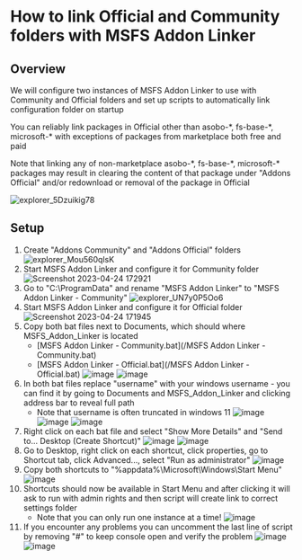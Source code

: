# How to link Official and Community folders with MSFS Addon Linker

## Overview

We will configure two instances of MSFS Addon Linker to use with Community and Official folders and set up scripts to automatically link configuration folder on startup

You can reliably link packages in Official other than asobo-\*, fs-base-\*, microsoft-\* with exceptions of packages from marketplace both free and paid

Note that linking any of non-marketplace asobo-\*, fs-base-\*, microsoft-\* packages may result in clearing the content of that package under "Addons Official" and/or redownload or removal of the package in Official

![explorer_5Dzuikig78](https://user-images.githubusercontent.com/52785190/234043458-56b99c33-497d-4eef-becf-2282fc4c63f8.png)

## Setup

1. Create "Addons Community" and "Addons Official" folders
![explorer_Mou560qlsK](https://user-images.githubusercontent.com/52785190/234043529-7cb8d49b-4bca-4d5e-95cc-84f7b9bc1078.png)
1. Start MSFS Addon Linker and configure it for Community folder
![Screenshot 2023-04-24 172921](https://user-images.githubusercontent.com/52785190/234044242-12b77469-208b-4ace-bb3c-6fe43f130bbe.png)
1. Go to "C:\ProgramData" and rename "MSFS Addon Linker" to "MSFS Addon Linker - Community"
![explorer_UN7y0P5Oo6](https://user-images.githubusercontent.com/52785190/234044691-58eb28f0-c99c-4dca-8ed7-ef83e30b8319.png)
1. Start MSFS Addon Linker and configure it for Official folder
![Screenshot 2023-04-24 171945](https://user-images.githubusercontent.com/52785190/234044806-d36271c8-23bb-45f2-9801-1b32a4198dbb.png)
1. Copy both bat files next to Documents, which should where MSFS_Addon_Linker is located
   - [MSFS Addon Linker - Community.bat](/MSFS Addon Linker - Community.bat)
   - [MSFS Addon Linker - Official.bat](/MSFS Addon Linker - Official.bat)
![image](https://user-images.githubusercontent.com/52785190/234048524-d687395a-c2b7-4f48-9896-6a4654e81dd2.png)
![image](https://user-images.githubusercontent.com/52785190/234048658-c1c8b95b-31d1-4265-b1bb-cb472be1b71c.png)
1. In both bat files replace "username" with your windows username - you can find it by going to Documents and MSFS_Addon_Linker and clicking address bar to reveal full path
   - Note that username is often truncated in windows 11
![image](https://user-images.githubusercontent.com/52785190/234049582-79cabe74-44ea-42fa-88e3-88142c55f065.png)
![image](https://user-images.githubusercontent.com/52785190/234049919-a314cecb-6cab-4827-8ca9-cdc52c2980e1.png)
![image](https://user-images.githubusercontent.com/52785190/234049971-a356d94f-cf1c-45f7-b1d4-ee944c732c80.png)
1. Right click on each bat file and select "Show More Details" and "Send to... Desktop (Create Shortcut)" 
![image](https://user-images.githubusercontent.com/52785190/234048897-fdf1d3a5-e02d-45d3-8679-2db13ed74875.png)
![image](https://user-images.githubusercontent.com/52785190/234049112-f7aba15b-7566-4ab6-9c91-c2cbfdb207b3.png)
1. Go to Desktop, right click on each shortcut, click properties, go to Shortcut tab, click Advanced..., select "Run as administrator"
![image](https://user-images.githubusercontent.com/52785190/234050423-2a973856-08f2-46e6-bb77-6d3c157a7d6d.png)
1. Copy both shortcuts to "%appdata%\Microsoft\Windows\Start Menu"
![image](https://user-images.githubusercontent.com/52785190/234050853-94d2b432-83c0-477b-b8a4-8472d08d826f.png)
1. Shortcuts should now be available in Start Menu and after clicking it will ask to run with admin rights and then script will create link to correct settings folder
   - Note that you can only run one instance at a time!
![image](https://user-images.githubusercontent.com/52785190/234051343-f0bdeb90-03c4-4272-bb23-14e579380258.png)
1. If you encounter any problems you can uncomment the last line of script by removing "#" to keep console open and verify the problem
![image](https://user-images.githubusercontent.com/52785190/234051594-d2d1e392-184f-493c-afbb-e6e1a7c07841.png)
![image](https://user-images.githubusercontent.com/52785190/234051634-3b4241b9-a66d-42c1-bc3f-979dbbf5fb95.png)
